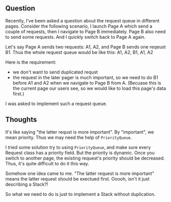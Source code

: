 
## Question
Recently, I've been asked a question about the request queue in different pages. Consider the following scenario, I launch Page A which send a couple of requests, then I navigate to Page B immediately. Page B also need to send some requests. And I quickly switch back to Page A again.  

Let's say Page A sends two requests: A1, A2, and Page B sends one reqeust B1.  Thus the whole request queue would be like this:
A1, A2, B1, A1, A2

Here is the requirement:
* we don't want to send duplicated requst
* the request in the later pager is much important, so we need to do B1 before A1 and A2 when we navigate to Page B from A. (Becuase this is the current page our users see, so we would like to load this page's data first.)

I was asked to implement such a request queue. 


## Thoughts
It's like saying "the latter requst is more important". By "important", we mean priority. Thus we may need the help of `PriorityQueue`.

I tried some solution try to using `PriorityQueue`, and make sure every Request class has a priority field. But the priority is dynamic. Once you switch to another page, the existing request's priority should be decreased. Thus, it's quite difficult to do it this way. 

Somehow one idea came to me. "The latter request is more important" means the latter request should be exectued first. Ooooh, isn't it just describing a Stack?!

So what we need to do is just to implement a Stack without duplication.
